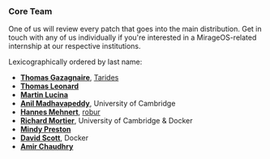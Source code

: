 ### Core Team

One of us will review every patch that goes into the main distribution. Get in
touch with any of us individually if you're interested in a MirageOS-related
internship at our respective institutions.

Lexicographically ordered by last name:
* **[Thomas Gazagnaire](http://thomas.gazagnaire.org)**, [Tarides](https://tarides.com)
* **[Thomas Leonard](http://roscidus.com/blog/)**
* **[Martin Lucina](https://lucina.net/)**
* **[Anil Madhavapeddy](http://anil.recoil.org)**, University of Cambridge
* **[Hannes Mehnert](https://hannes.nqsb.io)**, [robur](http://robur.io)
* **[Richard Mortier](http://mort.io/)**, University of Cambridge & Docker
* **[Mindy Preston](http://www.somerandomidiot.com)**
* **[David Scott](http://dave.recoil.org)**, Docker
* **[Amir Chaudhry](http://amirchaudhry.com/)**
